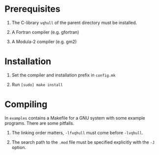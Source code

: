 # Prerequisites

1. The C-library `vqhull` of the parent directory must be installed.

2. A Fortran compiler (e.g. gfortran)

3. A Modula-2 compiler (e.g. gm2)

# Installation

1. Set the compiler and installation prefix in `config.mk`

2. Run `[sudo] make install`

# Compiling

In `examples` contains a Makefile for a GNU system with some example programs.
There are some pitfalls.

1. The linking order matters, `-lfvqhull` must come before `-lvqhull`.

2. The search path to the `.mod` file must be specified explicitly with the `-J` option.
